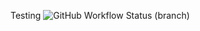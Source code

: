Testing
![GitHub Workflow Status (branch)](https://img.shields.io/github/actions/workflow/status/tjk2002/sem/main.yml?branch=master)